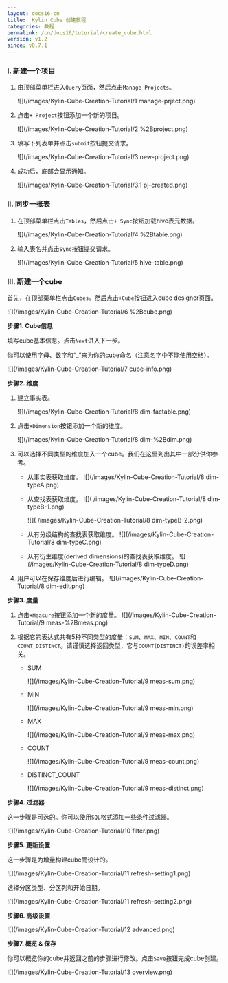 ```yaml
---
layout: docs16-cn
title:  Kylin Cube 创建教程
categories: 教程
permalink: /cn/docs16/tutorial/create_cube.html
version: v1.2
since: v0.7.1
---
```

  
  
### I. 新建一个项目
1. 由顶部菜单栏进入`Query`页面，然后点击`Manage Projects`。

   ![](/images/Kylin-Cube-Creation-Tutorial/1 manage-prject.png)

2. 点击`+ Project`按钮添加一个新的项目。

   ![](/images/Kylin-Cube-Creation-Tutorial/2 %2Bproject.png)

3. 填写下列表单并点击`submit`按钮提交请求。

   ![](/images/Kylin-Cube-Creation-Tutorial/3 new-project.png)

4. 成功后，底部会显示通知。

   ![](/images/Kylin-Cube-Creation-Tutorial/3.1 pj-created.png)

### II. 同步一张表
1. 在顶部菜单栏点击`Tables`，然后点击`+ Sync`按钮加载hive表元数据。

   ![](/images/Kylin-Cube-Creation-Tutorial/4 %2Btable.png)

2. 输入表名并点击`Sync`按钮提交请求。

   ![](/images/Kylin-Cube-Creation-Tutorial/5 hive-table.png)

### III. 新建一个cube
首先，在顶部菜单栏点击`Cubes`。然后点击`+Cube`按钮进入cube designer页面。

![](/images/Kylin-Cube-Creation-Tutorial/6 %2Bcube.png)

**步骤1. Cube信息**

填写cube基本信息。点击`Next`进入下一步。

你可以使用字母、数字和“_”来为你的cube命名（注意名字中不能使用空格）。

![](/images/Kylin-Cube-Creation-Tutorial/7 cube-info.png)

**步骤2. 维度**

1. 建立事实表。

    ![](/images/Kylin-Cube-Creation-Tutorial/8 dim-factable.png)

2. 点击`+Dimension`按钮添加一个新的维度。

    ![](/images/Kylin-Cube-Creation-Tutorial/8 dim-%2Bdim.png)

3. 可以选择不同类型的维度加入一个cube。我们在这里列出其中一部分供你参考。

    * 从事实表获取维度。
          ![](/images/Kylin-Cube-Creation-Tutorial/8 dim-typeA.png)

    * 从查找表获取维度。
        ![]( /images/Kylin-Cube-Creation-Tutorial/8 dim-typeB-1.png)

        ![]( /images/Kylin-Cube-Creation-Tutorial/8 dim-typeB-2.png)
   
    * 从有分级结构的查找表获取维度。
          ![](/images/Kylin-Cube-Creation-Tutorial/8 dim-typeC.png)

    * 从有衍生维度(derived dimensions)的查找表获取维度。
          ![](/images/Kylin-Cube-Creation-Tutorial/8 dim-typeD.png)

4. 用户可以在保存维度后进行编辑。
   ![](/images/Kylin-Cube-Creation-Tutorial/8 dim-edit.png)

**步骤3. 度量**

1. 点击`+Measure`按钮添加一个新的度量。
   ![](/images/Kylin-Cube-Creation-Tutorial/9 meas-%2Bmeas.png)

2. 根据它的表达式共有5种不同类型的度量：`SUM`、`MAX`、`MIN`、`COUNT`和`COUNT_DISTINCT`。请谨慎选择返回类型，它与`COUNT(DISTINCT)`的误差率相关。
   * SUM

     ![](/images/Kylin-Cube-Creation-Tutorial/9 meas-sum.png)

   * MIN

     ![](/images/Kylin-Cube-Creation-Tutorial/9 meas-min.png)

   * MAX

     ![](/images/Kylin-Cube-Creation-Tutorial/9 meas-max.png)

   * COUNT

     ![](/images/Kylin-Cube-Creation-Tutorial/9 meas-count.png)

   * DISTINCT_COUNT

     ![](/images/Kylin-Cube-Creation-Tutorial/9 meas-distinct.png)

**步骤4. 过滤器**

这一步骤是可选的。你可以使用`SQL`格式添加一些条件过滤器。

![](/images/Kylin-Cube-Creation-Tutorial/10 filter.png)

**步骤5. 更新设置**

这一步骤是为增量构建cube而设计的。

![](/images/Kylin-Cube-Creation-Tutorial/11 refresh-setting1.png)

选择分区类型、分区列和开始日期。

![](/images/Kylin-Cube-Creation-Tutorial/11 refresh-setting2.png)

**步骤6. 高级设置**

![](/images/Kylin-Cube-Creation-Tutorial/12 advanced.png)

**步骤7. 概览 & 保存**

你可以概览你的cube并返回之前的步骤进行修改。点击`Save`按钮完成cube创建。

![](/images/Kylin-Cube-Creation-Tutorial/13 overview.png)
